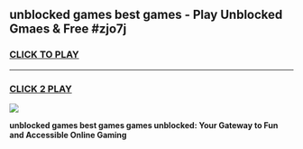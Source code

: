 
## unblocked games best games - Play Unblocked Gmaes & Free #zjo7j
<h3>
<a href="https://premium.freeplayer.one?title=unblocked_games_best_games&ref=01M">CLICK TO PLAY</a></h3>
<hr>

<h3>
<a href="https://premium.freeplayer.one?title=unblocked_games_best_games&ref=01M">CLICK 2 PLAY</a>
  
</h3>

<a href="https://premium.freeplayer.one?title=unblocked_games_best_games&ref=01M"><img src="https://clearcache.store/games.png"></a>


**unblocked games best games games unblocked: Your Gateway to Fun and Accessible Online Gaming**
